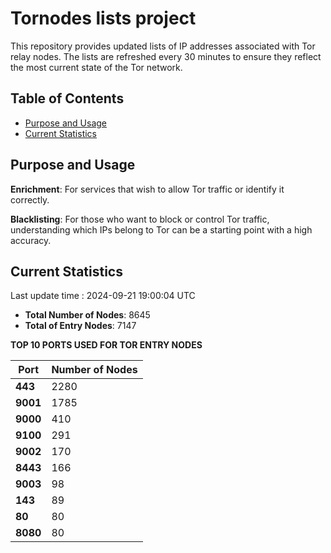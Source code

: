# Tornodes lists project

This repository provides updated lists of IP addresses associated with Tor relay nodes. The lists are refreshed every 30 minutes to ensure they reflect the most current state of the Tor network.

## Table of Contents

- [Purpose and Usage](#purpose-and-usage)
- [Current Statistics](#current-statistics)


## Purpose and Usage

**Enrichment**: For services that wish to allow Tor traffic or identify it correctly.

**Blacklisting**: For those who want to block or control Tor traffic, understanding which IPs belong to Tor can be a starting point with a high accuracy.

## Current Statistics

Last update time : 2024-09-21 19:00:04 UTC

- **Total Number of Nodes**: 8645
- **Total of Entry Nodes**: 7147

**TOP 10 PORTS USED FOR TOR ENTRY NODES**

| **Port** | **Number of Nodes** |
|------|-----------------|
| **443**   | 2280  |
| **9001**   | 1785  |
| **9000**   | 410  |
| **9100**   | 291  |
| **9002**   | 170  |
| **8443**   | 166  |
| **9003**   | 98  |
| **143**   | 89  |
| **80**   | 80  |
| **8080**   | 80  |

